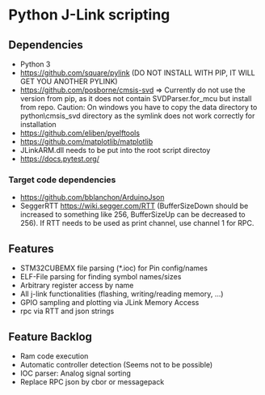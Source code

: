 # Python J-Link scripting

## Dependencies

* Python 3
* <https://github.com/square/pylink> (DO NOT INSTALL WITH PIP, IT WILL GET YOU ANOTHER PYLINK)
* <https://github.com/posborne/cmsis-svd>
  => Currently do not use the version from pip, as it does not contain SVDParser.for_mcu but install from repo. Caution: On windows you have to copy the data directory to python\cmsis_svd directory as the symlink does not work correctly for installation
* <https://github.com/eliben/pyelftools>
* https://github.com/matplotlib/matplotlib
* JLinkARM.dll needs to be put into the root script directoy
* https://docs.pytest.org/

### Target code dependencies
* <https://github.com/bblanchon/ArduinoJson>
* SeggerRTT <https://wiki.segger.com/RTT> (BufferSizeDown should be increased to something like 256, BufferSizeUp can be decreased to 256). If RTT needs to be used as print channel, use channel 1 for RPC.

## Features

* STM32CUBEMX file parsing (\*.ioc) for Pin config/names
* ELF-File parsing for finding symbol names/sizes
* Arbitrary register access by name
* All j-link functionalities (flashing, writing/reading memory, ...)
* GPIO sampling and plotting via JLink Memory Access
* rpc via RTT and json strings

## Feature Backlog

* Ram code execution
* Automatic controller detection (Seems not to be possible)
* IOC parser: Analog signal sorting
* Replace RPC json by cbor or messagepack
